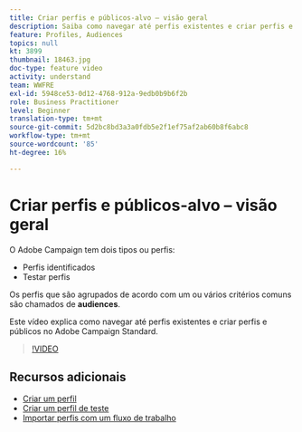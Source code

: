 ```yaml
---
title: Criar perfis e públicos-alvo – visão geral
description: Saiba como navegar até perfis existentes e criar perfis e públicos-alvo.
feature: Profiles, Audiences
topics: null
kt: 3899
thumbnail: 18463.jpg
doc-type: feature video
activity: understand
team: WWFRE
exl-id: 5948ce53-0d12-4768-912a-9edb0b9b6f2b
role: Business Practitioner
level: Beginner
translation-type: tm+mt
source-git-commit: 5d2bc8bd3a3a0fdb5e2f1ef75af2ab60b8f6abc8
workflow-type: tm+mt
source-wordcount: '85'
ht-degree: 16%

---
```


# Criar perfis e públicos-alvo – visão geral

O Adobe Campaign tem dois tipos ou perfis:

* Perfis identificados
* Testar perfis

Os perfis que são agrupados de acordo com um ou vários critérios comuns são chamados de **audiences**.

Este vídeo explica como navegar até perfis existentes e criar perfis e públicos no Adobe Campaign Standard.

>[!VIDEO](https://video.tv.adobe.com/v/18463/?quality=12)

## Recursos adicionais

* [Criar um perfil](/help/profiles-and-audiences/creating-a-profile.md)
* [Criar um perfil de teste](/help/profiles-and-audiences/test-profiles.md)
* [Importar perfis com um fluxo de trabalho](/help/managing-processes-and-data/importing-profiles.md)
